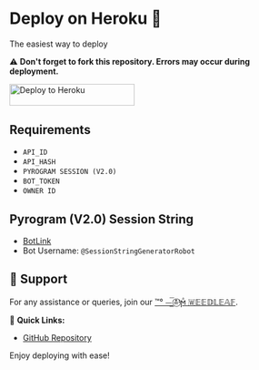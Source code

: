 # Deploy on Heroku 🚀
The easiest way to deploy 

⚠️ **Don't forget to fork this repository. Errors may occur during deployment.**

<p align="left">
  <a href="https://dashboard.heroku.com/new?template=https://github.com/gamingbuddyyy/OXYUSERBOT">
    <img src="https://img.shields.io/badge/Deploy%20To%20Heroku-pink?style=for-the-badge&logo=heroku" width="220" height="38.45" alt="Deploy to Heroku">
  </a>
</p>

## Requirements
- `API_ID`
- `API_HASH`
- `PYROGRAM SESSION (V2.0)`
- `BOT_TOKEN`
- `OWNER ID`

## Pyrogram (V2.0) Session String
- [BotLink](https://t.me/SessionStringGeneratorRobot)
- Bot Username: `@SessionStringGeneratorRobot`

## 🌟 Support
For any assistance or queries, join our [™°‌ ⏤͟͞ ≛⃝ᶦϻͣ  🇼𝔼𝔼𝔻𝕃𝔼𝔸𝔽](https://t.me/GAMINGGGGGG3).

🔗 **Quick Links:**
- [GitHub Repository](https://github.com/gamingbuddyyy/OXYUSERBOT)

Enjoy deploying with ease!
